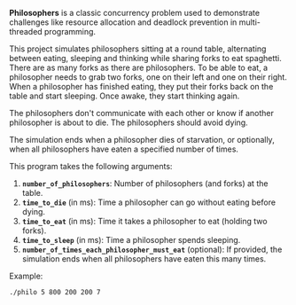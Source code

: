 
**Philosophers** is a classic concurrency problem used to demonstrate challenges like resource allocation and deadlock prevention in multi-threaded programming.

This project simulates philosophers sitting at a round table, alternating between eating, sleeping and thinking while sharing forks to eat spaghetti.
There are as many forks as there are philosophers. To be able to eat, a philosopher needs to grab two forks, one on their left and one on their right.
When a philosopher has finished eating, they put their forks back on the table and start sleeping. Once awake, they start thinking again.

The philosophers don't communicate with each other or know if another philosopher is about to die. The philosophers should avoid dying.

The simulation ends when a philosopher dies of starvation, or optionally, when all philosophers have eaten a specified number of times.


This program takes the following arguments:
  1. **`number_of_philosophers`**: Number of philosophers (and forks) at the table.
  2. **`time_to_die`** (in ms): Time a philosopher can go without eating before dying.
  3. **`time_to_eat`** (in ms): Time it takes a philosopher to eat (holding two forks).
  4. **`time_to_sleep`** (in ms): Time a philosopher spends sleeping.
  5. **`number_of_times_each_philosopher_must_eat`** (optional): If provided, the simulation ends when all philosophers have eaten this many times.

Example:
```bash
./philo 5 800 200 200 7

